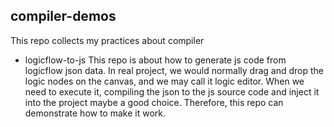 ## compiler-demos

This repo collects my practices about compiler

- logicflow-to-js
  This repo is about how to generate js code from logicflow json data.
  In real project, we would normally drag and drop the logic nodes on the canvas, and we may call it logic editor. When we need to execute it, compiling the json to the js source code and inject it into the project maybe a good choice.
  Therefore, this repo can demonstrate how to make it work.
